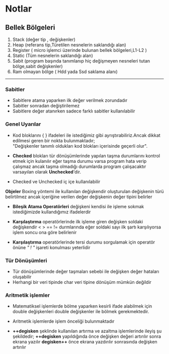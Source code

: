 # Notlar 

## Bellek Bölgeleri
1. Stack (değer tip , değişkenler)
2. Heap (referans tip,Türetilen nesnelerin saklandığı alan)
3. Register ( micro işlemci üzerinde bulunan bellek bölgeleri,L1-L2 )
4. Static (Tüm nesnelerin saklandığı alan)
5. Sabit (program başında tanımlanıp hiç değişmeyen nesneleri tutan bölge,sabit değişkenler)
6. Ram olmayan bölge ( Hdd yada Ssd saklama alanı)

---
### Sabitler 
* Sabitlere atama yaparken ilk değer verilmek zorundadır
* Sabitler sonradan değiştirilemez
* Sabitlere değer atanırken sadece farklı sabitler kullanılabilir

### Genel Uyarılar
* Kod bloklarını { } ifadeleri ile istediğimiz gibi ayrıştırabiliriz.Ancak dikkat edilmesi geren bir nokta bulunmaktadır;<br>
"Değişkenler tanımlı oldukları kod blokları içerisinde geçerli olur".

* **Checked** blokları tür dönüşümlerinde yapılan taşma durumlarını kontrol etmek için kulanılır eğer taşma durumu varsa program hata verip çalışmaz ancak taşma olmadığı durumlarda program çalışacaktır varsayılan olarak **Unchecked**'dir.

* Checked ve Unchecked iç içe kullanılabilir

**Objeler** 
Boxing yöntemi ile kullanılan değişkendir oluşturulan değişkenin türü belirtilmez ancak içeriğine verilen değer değişkenin değer tipini belirler 


* **Bileşik Atama Operatörleri** değişkeni kendisi ile işleme sokmak istediğimizde kullandığımız ifadelerdir

* **Karşılaştırma** operatörlerinde ilk işleme giren değişken soldaki değişkendir < > == != durmlarında eğer soldaki sayı ilk şartı karşılıyorsa işlem soncu ona göre belirlenir

* **Karşılaştırma** operatörlerinde tersi durumu sorgulamak için operatör önüne _" ! "_ işareti konulması yeterlidir

### Tür Dönüşümleri
* Tür dönüşümlerinde değer taşmaları sebebi ile değişken değer hataları oluşabilir
* Herhangi bir veri tipinde char veri tipine dönüşüm mümkün değildir

### Aritmetik işlemler

* Matematiksel işlemlerde bölme yaparken kesirli ifade alabilmek için double değişkenleri double değişkenler ile bölmek gerekmektedir.

* Aritmetik işlemlerde işlem önceliği bulunmaktadır

* **++degisken** şeklinde kullanılan artırma ve azaltma işlemlerinde ileyiş şu şekildedir;
	**++degisken** yapıldığında önce değişken değeri artırılır sonra ekrana yazılır
	**degisken++** önce ekrana yazdırılır sonrasında değişken artırılır


